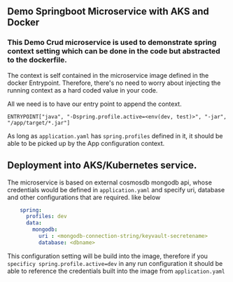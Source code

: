 ## Demo Springboot Microservice with AKS and Docker

### This Demo Crud microservice is used to demonstrate spring context setting which can be done in the code but abstracted to the dockerfile.

The context is self contained in the microservice image defined in the docker Entrypoint.
Therefore, there's no need to worry about injecting the running context as a hard coded value in your code.

All we need is to have our entry point to append the context.
```
ENTRYPOINT["java", "-Dspring.profile.active=<env(dev, test)>", "-jar", "/app/target/*.jar"]
```
As long as ```application.yaml``` has `spring.profiles` defined in it, it should be able to be 
picked up by the App configuration context.

## Deployment into AKS/Kubernetes service.
The microservice is based on external cosmosdb mongodb api, whose credentials would be defined in 
``application.yaml`` and specify uri, database and other configurations that are required.
like below
```yaml
    spring:
      profiles: dev
      data:
        mongodb:
          uri : <mongodb-connection-string/keyvault-secretename>
          database: <dbname>
```
This configuration setting will be build into the image, therefore if you `specificy spring.profile.active=dev`
in any run configuration it should be able to reference the credentials built into the image from 
``application.yaml``